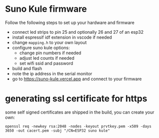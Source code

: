 # Suno Kule firmware

Follow the following steps to set up your hardware and firmware

-   connect led strips to pin 25 and optionally 26 and 27 of an esp32
-   install espressif idf extension in vscode if needed
-   change `mapping.h` to your own layout
-   configure suno kule options:
    -   change pin numbers if needed
    -   adjust led counts if needed
    -   set wifi ssid and password
-   build and flash
-   note the ip address in the serial monitor
-   go to https://suno-kule.vercel.app and connect to your firmware

# generating ssl certificate for https

some self signed certificates are shipped in the build, you can create your own:

```
openssl req -newkey rsa:2048 -nodes -keyout prvtkey.pem -x509 -days 3650 -out cacert.pem -subj "/CN=ESP32 suno kule"
```
